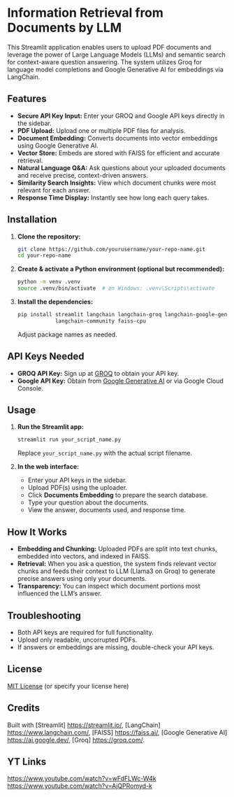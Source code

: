 # Information Retrieval from Documents by LLM

This Streamlit application enables users to upload PDF documents and leverage the power of Large Language Models (LLMs) and semantic search for context-aware question answering. The system utilizes Groq for language model completions and Google Generative AI for embeddings via LangChain.

## Features

- **Secure API Key Input:** Enter your GROQ and Google API keys directly in the sidebar.
- **PDF Upload:** Upload one or multiple PDF files for analysis.
- **Document Embedding:** Converts documents into vector embeddings using Google Generative AI.
- **Vector Store:** Embeds are stored with FAISS for efficient and accurate retrieval.
- **Natural Language Q&A:** Ask questions about your uploaded documents and receive precise, context-driven answers.
- **Similarity Search Insights:** View which document chunks were most relevant for each answer.
- **Response Time Display:** Instantly see how long each query takes.

## Installation

1. **Clone the repository:**
   ```bash
   git clone https://github.com/yourusername/your-repo-name.git
   cd your-repo-name
   ```

2. **Create & activate a Python environment (optional but recommended):**
   ```bash
   python -m venv .venv
   source .venv/bin/activate  # on Windows: .venv\Scripts\activate
   ```

3. **Install the dependencies:**
   ```bash
   pip install streamlit langchain langchain-groq langchain-google-genai \
               langchain-community faiss-cpu
   ```
   Adjust package names as needed.

## API Keys Needed

- **GROQ API Key:** Sign up at [GROQ](https://groq.com/) to obtain your API key.
- **Google API Key:** Obtain from [Google Generative AI](https://ai.google.dev/) or via Google Cloud Console.

## Usage

1. **Run the Streamlit app:**
   ```bash
   streamlit run your_script_name.py
   ```
   Replace `your_script_name.py` with the actual script filename.

2. **In the web interface:**
   - Enter your API keys in the sidebar.
   - Upload PDF(s) using the uploader.
   - Click **Documents Embedding** to prepare the search database.
   - Type your question about the documents.
   - View the answer, documents used, and response time.

## How It Works

- **Embedding and Chunking:** Uploaded PDFs are split into text chunks, embedded into vectors, and indexed in FAISS.
- **Retrieval:** When you ask a question, the system finds relevant vector chunks and feeds their context to LLM (Llama3 on Groq) to generate precise answers using only your documents.
- **Transparency:** You can inspect which document portions most influenced the LLM’s answer.

## Troubleshooting

- Both API keys are required for full functionality.
- Upload only readable, uncorrupted PDFs.
- If answers or embeddings are missing, double-check your API keys.

## License

[MIT License](LICENSE) (or specify your license here)

## Credits

Built with
[Streamlit] https://streamlit.io/, 
[LangChain] https://www.langchain.com/,
[FAISS] https://faiss.ai/,
[Google Generative AI] https://ai.google.dev/,
[Groq] https://groq.com/.

## YT Links
https://www.youtube.com/watch?v=wFdFLWc-W4k
https://www.youtube.com/watch?v=AjQPRomyd-k
